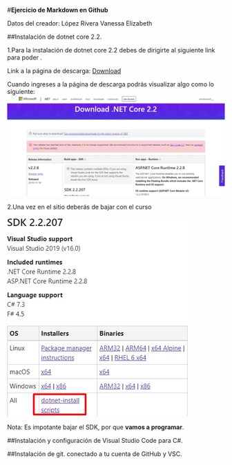 #**Ejercicio de Markdown en Github**


Datos del creador: López Rivera Vanessa Elizabeth


##Instalación de dotnet core 2.2.

1.Para la instalación de dotnet core 2.2 debes de dirigirte al siguiente link para poder . 

Link a la página de descarga: [Download](https://dotnet.microsoft.com/download/dotnet-core/2.2) 

Cuando ingreses a la página de descarga podrás visualizar algo como lo siguiente:
![Imagen1](./ImagenesTuto/VisualizarPagina.jpg)

2.Una vez en el sitio deberás de bajar con el curso 

![Imagen2](./ImagenesTuto/PaqueteDescarga2.jpg)

Nota: Es impotante bajar el SDK, por que **vamos a programar**.

##Instalación y configuración de Visual Studio Code para C#.

##Instalación de git. conectado a tu cuenta de GitHub y VSC.
